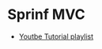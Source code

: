 # Sprinf MVC

* [Youtbe Tutorial playlist](https://www.youtube.com/watch?v=BjNhGaZDr0Y&list=PLBBog2r6uMCThnySTvHm7kDYIWqWze2vH)
